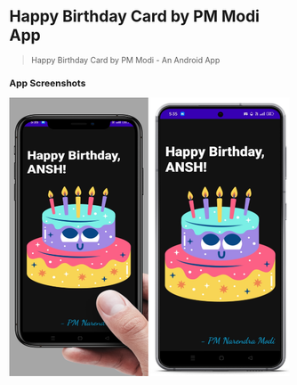 # Happy Birthday Card by PM Modi App
>Happy Birthday Card by PM Modi - An Android App

### App Screenshots

<!-- ![](https://github.com/AnshSinghSonkhia/Happy-Birthday-Card-by-PM-Modi-App/blob/main/App%20Screenshots/1_20220816_174156_0000.png) -->

<div>
<img src="https://github.com/AnshSinghSonkhia/Happy-Birthday-Card-by-PM-Modi-App/blob/main/App%20Screenshots/1_20220816_174156_0000.png" data-canonical-src="https://github.com/AnshSinghSonkhia/Happy-Birthday-Card-by-PM-Modi-App/blob/main/App%20Screenshots/1_20220816_174156_0000.png" width="250" height="500" />

<img src="https://github.com/AnshSinghSonkhia/Happy-Birthday-Card-by-PM-Modi-App/blob/main/App%20Screenshots/2_20220816_174156_0001.png" data-canonical-src="https://github.com/AnshSinghSonkhia/Happy-Birthday-Card-by-PM-Modi-App/blob/main/App%20Screenshots/2_20220816_174156_0001.png" width="250" height="500" />
</div>
